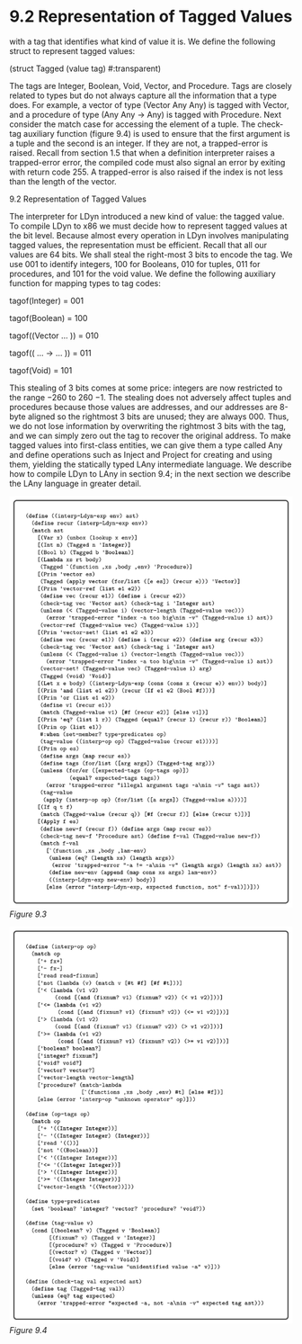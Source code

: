 # 9.2 Representation of Tagged Values

with a tag that identifies what kind of value it is. We define the following struct to represent tagged values:

(struct Tagged (value tag) #:transparent)

The tags are Integer, Boolean, Void, Vector, and Procedure. Tags are closely related to types but do not always capture all the information that a type does. For example, a vector of type (Vector Any Any) is tagged with Vector, and a procedure of type (Any Any -> Any) is tagged with Procedure. Next consider the match case for accessing the element of a tuple. The check-tag auxiliary function (figure 9.4) is used to ensure that the first argument is a tuple and the second is an integer. If they are not, a trapped-error is raised. Recall from section 1.5 that when a definition interpreter raises a trapped-error error, the compiled code must also signal an error by exiting with return code 255. A trapped-error is also raised if the index is not less than the length of the vector.

9.2 Representation of Tagged Values

The interpreter for LDyn introduced a new kind of value: the tagged value. To compile LDyn to x86 we must decide how to represent tagged values at the bit level. Because almost every operation in LDyn involves manipulating tagged values, the representation must be efficient. Recall that all our values are 64 bits. We shall steal the right-most 3 bits to encode the tag. We use 001 to identify integers, 100 for Booleans, 010 for tuples, 011 for procedures, and 101 for the void value. We define the following auxiliary function for mapping types to tag codes:

tagof(Integer) = 001

tagof(Boolean) = 100

tagof((Vector … )) = 010

tagof(( … -> … )) = 011

tagof(Void) = 101

This stealing of 3 bits comes at some price: integers are now restricted to the range −260 to 260 −1. The stealing does not adversely affect tuples and procedures because those values are addresses, and our addresses are 8-byte aligned so the rightmost 3 bits are unused; they are always 000. Thus, we do not lose information by overwriting the rightmost 3 bits with the tag, and we can simply zero out the tag to recover the original address. To make tagged values into first-class entities, we can give them a type called Any and define operations such as Inject and Project for creating and using them, yielding the statically typed LAny intermediate language. We describe how to compile LDyn to LAny in section 9.4; in the next section we describe the LAny language in greater detail.

![Figure 9.3...](images/page_178_vector_608.png)
*Figure 9.3*

![Figure 9.4...](images/page_179_vector_589.png)
*Figure 9.4*

